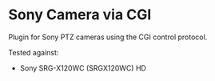 # Sony Camera via CGI

Plugin for Sony PTZ cameras using the CGI control protocol.

Tested against:
 - Sony SRG-X120WC (SRGX120WC) HD
